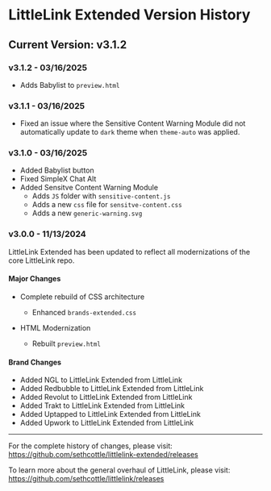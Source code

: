 # LittleLink Extended Version History

## Current Version: v3.1.2

### v3.1.2 - 03/16/2025
- Adds Babylist to `preview.html`

### v3.1.1 - 03/16/2025
- Fixed an issue where the Sensitive Content Warning Module did not 
automatically update to `dark` theme when `theme-auto` was applied.

### v3.1.0 - 03/16/2025
- Added Babylist button
- Fixed SimpleX Chat Alt
- Added Sensitve Content Warning Module
  - Adds `JS` folder with `sensitive-content.js`
  - Adds a new `css` file for `sensitve-content.css`
  - Adds a new `generic-warning.svg`

### v3.0.0 - 11/13/2024
LittleLink Extended has been updated to reflect all modernizations of the core LittleLink repo.

#### Major Changes
- Complete rebuild of CSS architecture
  - Enhanced `brands-extended.css`

- HTML Modernization
  - Rebuilt `preview.html`

#### Brand Changes
- Added NGL to LittleLink Extended from LittleLink
- Added Redbubble to LittleLink Extended from LittleLink
- Added Revolut to LittleLink Extended from LittleLink
- Added Trakt to LittleLink Extended from LittleLink
- Added Uptapped to LittleLink Extended from LittleLink
- Added Upwork to LittleLink Extended from LittleLink

---
For the complete history of changes, please visit:
https://github.com/sethcottle/littlelink-extended/releases

To learn more about the general overhaul of LittleLink, please visit:
https://github.com/sethcottle/littlelink/releases
